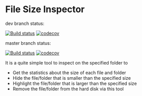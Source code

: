 # File Size Inspector

dev branch status:

[![Build status](https://ci.appveyor.com/api/projects/status/anyrbtmxweveyj8t/branch/dev?svg=true)](https://ci.appveyor.com/project/Carlos-Liu/file-size-counter/branch/dev)
[![codecov](https://codecov.io/gh/Carlos-Liu/file-size-counter/branch/dev/graph/badge.svg)](https://codecov.io/gh/Carlos-Liu/file-size-counter)

master branch status:

[![Build status](https://ci.appveyor.com/api/projects/status/anyrbtmxweveyj8t/branch/master?svg=true)](https://ci.appveyor.com/project/Carlos-Liu/file-size-counter/branch/master)
[![codecov](https://codecov.io/gh/Carlos-Liu/file-size-counter/branch/master/graph/badge.svg)](https://codecov.io/gh/Carlos-Liu/file-size-counter)

It is a quite simple tool to inspect on the specified folder to 
- Get the statistics about the size of each file and folder
- Hide the file/folder that is smaller than the specified size
- Highlight the file/folder that is larger than the specified size
- Remove the file/folder from the hard disk via this tool
